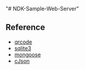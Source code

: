 "# NDK-Sample-Web-Server" 

## Reference

* [qrcode](https://github.com/rsky/qrcode)
* [sqlite3](http://sqlite.org/)
* [mongoose](https://github.com/cesanta/mongoose)
* [cJson](https://github.com/DaveGamble/cJSON)
